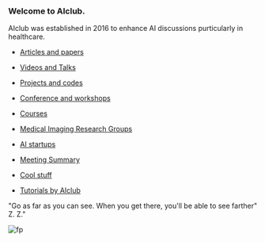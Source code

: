 ### Welcome to AIclub.

AIclub was established in 2016 to enhance AI discussions purticularly in healthcare.



* [Articles and papers](https://github.com/mravendi/AIclub/blob/master/articles.md)

* [Videos and Talks](https://github.com/mravendi/AIclub/blob/master/videosandlinks.md)

* [Projects and codes](https://github.com/mravendi/AIclub/blob/master/projects.md)

* [Conference and workshops](https://github.com/mravendi/AIclub/blob/master/conferences.md)

* [Courses](https://github.com/mravendi/AIclub/blob/master/courses.md)

* [Medical Imaging Research Groups](https://github.com/mravendi/AIclub/blob/master/medimaginggroups.md)

* [AI startups](https://github.com/mravendi/AIclub/blob/master/aistartups.md)
* [Meeting Summary](https://github.com/mravendi/AIclub/blob/master/meetings.md)

* [Cool stuff](https://github.com/mravendi/AIclub/blob/master/coolstuff.md)

* [Tutorials by AIclub](https://github.com/mravendi/AIclub/blob/master/tutorials.md)




"Go as far as you can see. When you get there, you'll be able to see farther" Z. Z."

![fp](https://github.com/mravendi/AIclub/blob/master/figs/chihuahua_vs_muffin_vision_API_800x350.jpg)
